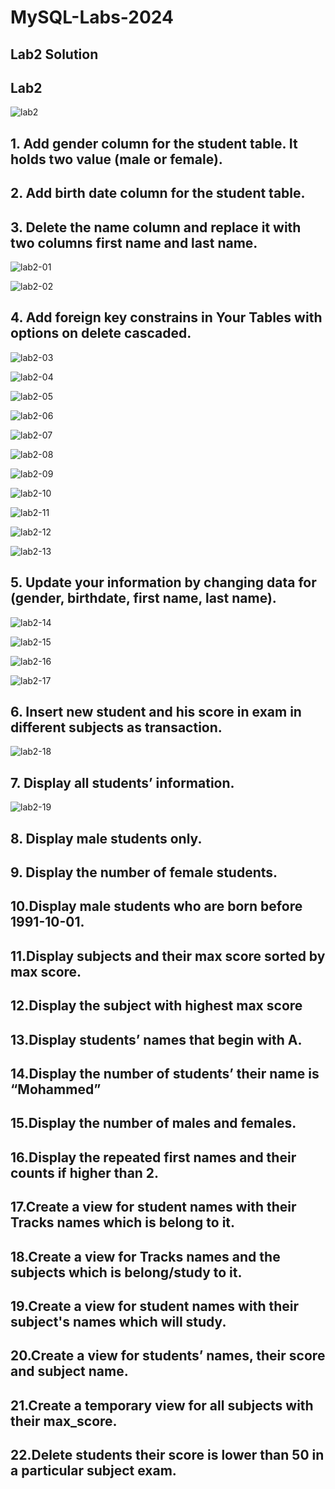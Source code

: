 # MySQL-Labs-2024
## Lab2 Solution

## Lab2
![lab2](https://github.com/fatmakhaledosman/MySQL-Labs-2024/blob/main/Labs-images/lab2.png)


## 1. Add gender column for the student table. It holds two value (male or female).
## 2. Add birth date column for the student table.
## 3. Delete the name column and replace it with two columns first name and last name.
![lab2-01](https://github.com/fatmakhaledosman/MySQL-Labs-2024/blob/main/Labs-images/lab2/lab2-01.png)

![lab2-02](https://github.com/fatmakhaledosman/MySQL-Labs-2024/blob/main/Labs-images/lab2/lab2-02.png)
## 4. Add foreign key constrains in Your Tables with options on delete cascaded.
![lab2-03](https://github.com/fatmakhaledosman/MySQL-Labs-2024/blob/main/Labs-images/lab2/lab2-03.png)

![lab2-04](https://github.com/fatmakhaledosman/MySQL-Labs-2024/blob/main/Labs-images/lab2/lab2-04.png)

![lab2-05](https://github.com/fatmakhaledosman/MySQL-Labs-2024/blob/main/Labs-images/lab2/lab2-05.png)

![lab2-06](https://github.com/fatmakhaledosman/MySQL-Labs-2024/blob/main/Labs-images/lab2/lab2-06.png)

![lab2-07](https://github.com/fatmakhaledosman/MySQL-Labs-2024/blob/main/Labs-images/lab2/lab2-07.png)

![lab2-08](https://github.com/fatmakhaledosman/MySQL-Labs-2024/blob/main/Labs-images/lab2/lab2-08.png)

![lab2-09](https://github.com/fatmakhaledosman/MySQL-Labs-2024/blob/main/Labs-images/lab2/lab2-09.png)

![lab2-10](https://github.com/fatmakhaledosman/MySQL-Labs-2024/blob/main/Labs-images/lab2/lab2-10.png)

![lab2-11](https://github.com/fatmakhaledosman/MySQL-Labs-2024/blob/main/Labs-images/lab2/lab2-11.png)

![lab2-12](https://github.com/fatmakhaledosman/MySQL-Labs-2024/blob/main/Labs-images/lab2/lab2-12.png)

![lab2-13](https://github.com/fatmakhaledosman/MySQL-Labs-2024/blob/main/Labs-images/lab2/lab2-13.png)
## 5. Update your information by changing data for (gender, birthdate, first name, last name).

![lab2-14](https://github.com/fatmakhaledosman/MySQL-Labs-2024/blob/main/Labs-images/lab2/lab2-14.png)

![lab2-15](https://github.com/fatmakhaledosman/MySQL-Labs-2024/blob/main/Labs-images/lab2/lab2-15.png)

![lab2-16](https://github.com/fatmakhaledosman/MySQL-Labs-2024/blob/main/Labs-images/lab2/lab2-16.png)

![lab2-17]()


## 6. Insert new student and his score in exam in different subjects as transaction.

![lab2-18]()

## 7. Display all students’ information.
![lab2-19]()

## 8. Display male students only.


## 9. Display the number of female students.


## 10.Display male students who are born before 1991-10-01.


## 11.Display subjects and their max score sorted by max score.


## 12.Display the subject with highest max score


## 13.Display students’ names that begin with A.


## 14.Display the number of students’ their name is “Mohammed”


## 15.Display the number of males and females.


## 16.Display the repeated first names and their counts if higher than 2.


## 17.Create a view for student names with their Tracks names which is belong to it.


## 18.Create a view for Tracks names and the subjects which is belong/study to it.


## 19.Create a view for student names with their subject's names which will study.


## 20.Create a view for students’ names, their score and subject name.


## 21.Create a temporary view for all subjects with their max_score.


## 22.Delete students their score is lower than 50 in a particular subject exam.



